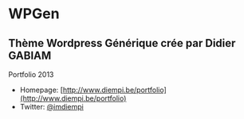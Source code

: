 # WPGen
## Thème Wordpress Générique crée par Didier GABIAM

Portfolio 2013 

* Homepage: [http://www.diempi.be/portfolio](http://www.diempi.be/portfolio)
* Twitter: [@imdiempi](http://twitter.com/imdiempi)

